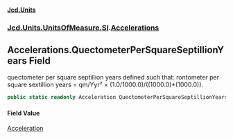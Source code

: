#### [Jcd.Units](index.md 'index')
### [Jcd.Units.UnitsOfMeasure.SI](Jcd.Units.UnitsOfMeasure.SI.md 'Jcd.Units.UnitsOfMeasure.SI').[Accelerations](Accelerations.md 'Jcd.Units.UnitsOfMeasure.SI.Accelerations')

## Accelerations.QuectometerPerSquareSeptillionYears Field

quectometer per square septillion years defined such that: rontometer per square sextillion years = qm/Yyr² ×
(1.0/1000.0)/((1000.0)*(1000.0)).

```csharp
public static readonly Acceleration QuectometerPerSquareSeptillionYears;
```

#### Field Value
[Acceleration](Acceleration.md 'Jcd.Units.UnitTypes.Acceleration')